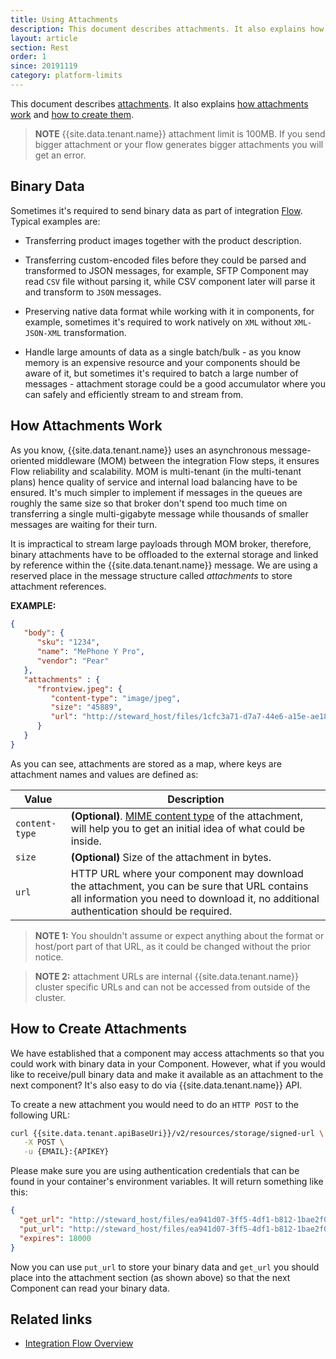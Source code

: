 ```yaml
---
title: Using Attachments
description: This document describes attachments. It also explains how attachments work and how to create them.
layout: article
section: Rest
order: 1
since: 20191119
category: platform-limits
---
```


This document describes [attachments](#binary-data). It also explains
[how attachments work](#how-attachments-work) and [how to create them](#how-to-create-attachments).

> **NOTE** {{site.data.tenant.name}} attachment limit is 100MB. If you send bigger
> attachment or your flow generates bigger attachments you will get an error.

## Binary Data

Sometimes it's required to send binary data as part of integration
[Flow](/getting-started/integration-flow.html). Typical examples are:

-   Transferring product images together with the product description.

-   Transferring custom-encoded files before they could be parsed and transformed to JSON messages, for example, SFTP Component may read `CSV` file without parsing it, while CSV component later will parse it and transform to `JSON` messages.

-   Preserving native data format while working with it in components, for example, sometimes it's required to work natively on `XML` without `XML-JSON-XML` transformation.

-   Handle large amounts of data as a single batch/bulk - as you know memory is an expensive resource and your components should be aware of it, but sometimes it's required to batch a large number of messages - attachment storage could be a good accumulator where you can safely and efficiently stream to and stream from.


## How Attachments Work

As you know, {{site.data.tenant.name}} uses an asynchronous message-oriented
middleware (MOM) between the integration Flow steps, it ensures Flow reliability
and scalability. MOM is multi-tenant (in the multi-tenant plans) hence quality
of service and internal load balancing have to be ensured. It's much simpler to
implement if messages in the queues are roughly the same size so that broker don't
spend too much time on transferring a single multi-gigabyte message while thousands
of smaller messages are waiting for their turn.

It is impractical to stream large payloads through MOM broker, therefore,
binary attachments have to be offloaded to the external storage and linked by
reference within the {{site.data.tenant.name}} message. We are using a reserved
place in the message structure called *attachments* to store attachment references.

**EXAMPLE:**

```json
{
   "body": {
      "sku": "1234",
      "name": "MePhone Y Pro",
      "vendor": "Pear"
   },
   "attachments" : {
      "frontview.jpeg": {
         "content-type": "image/jpeg",
         "size": "45889",
         "url": "http://steward_host/files/1cfc3a71-d7a7-44e6-a15e-ae18860d537c"
      }
   }
}
```

As you can see, attachments are stored as a map, where keys are attachment names
and values are defined as:

| Value                             | Description                   |
|-------------------------------------|---------------------------------|
| `content-type` | **(Optional)**. [MIME content type](https://en.wikipedia.org/wiki/Media_type) of the attachment, will help you to get an initial idea of what could be inside. |
| `size`         | **(Optional)** Size of the attachment in bytes. |
| `url`          | HTTP URL where your component may download the attachment, you can be sure that URL contains all information you need to download it, no additional authentication should be required. |

>**NOTE 1:** You shouldn't assume or expect anything about the format or host/port
part of that URL, as it could be changed without the prior notice.

>**NOTE 2:** attachment URLs are internal {{site.data.tenant.name}} cluster specific
URLs and can not be accessed from outside of the cluster.

## How to Create Attachments

We have established that a component may access attachments so that you could
work with binary data in your Component. However, what if you would like to
receive/pull binary data and make it available as an attachment to the next component?
It's also easy to do via {{site.data.tenant.name}} API.

To create a new attachment you would need to do an `HTTP POST` to the following URL:

```sh
curl {{site.data.tenant.apiBaseUri}}/v2/resources/storage/signed-url \
   -X POST \
   -u {EMAIL}:{APIKEY}
```

Please make sure you are using authentication credentials that can be found in
your container's environment variables. It will return something like this:

```json
{
  "get_url": "http://steward_host/files/ea941d07-3ff5-4df1-b812-1bae2f0b9c36",
  "put_url": "http://steward_host/files/ea941d07-3ff5-4df1-b812-1bae2f0b9c36",
  "expires": 18000
}
```

Now you can use `put_url` to store your binary data and `get_url` you should
place into the attachment section (as shown above) so that the next Component
can read your binary data.

## Related links

- [Integration Flow Overview](/getting-started/integration-flow.html)

